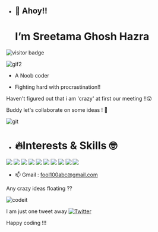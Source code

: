- ## 👋 Ahoy!!
 
  # I’m Sreetama Ghosh Hazra

![visitor badge](https://visitor-badge.glitch.me/badge?page_id=Sreetama2001.Sreetama2001&left_text=MyPage%20Visitors&left_color=red&right_color=green) 




 ![gif2](https://user-images.githubusercontent.com/73426684/140478963-a73a6c5d-bf46-435a-a1d5-d6bb03d76869.gif)
-  A Noob coder

-  Fighting hard with procrastination!!

 Haven't figured out that i am 'crazy' at first our meeting !!😲 
 
 Buddy let's collaborate on some ideas ! 🤧


![git](https://user-images.githubusercontent.com/73426684/140474545-0c00ab70-084f-4b10-89d4-276ac2757d24.gif)
 

- # 🔥Interests & Skills 🤓 
![](https://img.shields.io/badge/<code>-C/C++-informational?style=flat&logo=<LOGO_NAME>&logoColor=white&color=2bbc8a)
![](https://img.shields.io/badge/<code>-python-informational?style=flat&logo=<LOGO_NAME>&logoColor=white&color=2bbc8a)
![](https://img.shields.io/badge/<code>-JS-informational?style=flat&logo=<LOGO_NAME>&logoColor=white&color=2bbc8a)
![](https://img.shields.io/badge/Learning-DL:RNN&CNN-informational?style=flat&logo=<LOGO_NAME>&logoColor=white&color=2bbc8a)
![](https://img.shields.io/badge/Hoversaround-Spacetech-informational?style=flat&logo=<LOGO_NAME>&logoColor=white&color=2bbc8a)
![](https://img.shields.io/badge/Hoversaround-Foreign/Currentaffairs-informational?style=flat&logo=<LOGO_NAME>&logoColor=white&color=2bbc8a)
![](https://img.shields.io/badge/Interestedin-Coolprojects-informational?style=flat&logo=<LOGO_NAME>&logoColor=white&color=2bbc8a)
![](https://img.shields.io/badge/Loves-Cricket-informational?style=flat&logo=<LOGO_NAME>&logoColor=white&color=2bbc8a)
![](https://img.shields.io/badge/Loves-Badminton-informational?style=flat&logo=<LOGO_NAME>&logoColor=white&color=2bbc8a)
![](https://img.shields.io/badge/Loves-Music-informational?style=flat&logo=<LOGO_NAME>&logoColor=white&color=2bbc8a)

- 📫  Gmail : fool100abc@gmail.com 

<!-- Actual text -->

Any crazy ideas floating ?? 

![codeit](https://user-images.githubusercontent.com/73426684/140478779-540443c1-7449-4914-9318-b0333cc85d87.gif)

I am just one tweet away [![Twitter][1.2]][1]



<!-- Icons -->

[1.2]: http://i.imgur.com/wWzX9uB.png (twitter icon without padding)

<!-- Links to your social media accounts -->

[1]: https://twitter.com/HazraSreetama


  Happy coding !!!

<!---
Sreetama2001/Sreetama2001 is a ✨ special ✨ repository because its `README.md` (this file) appears on your GitHub profile.
You can click the Preview link to take a look at your changes.
--->
